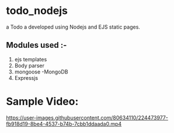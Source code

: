 # todo_nodejs
a Todo a developed using Nodejs and EJS static pages.

## Modules used :-
1. ejs templates
2. Body parser
3. mongoose -MongoDB
4. Expressjs


# Sample Video:

https://user-images.githubusercontent.com/80634110/224473977-fb918d19-8be4-4537-b74b-7cbb1ddaada0.mp4

